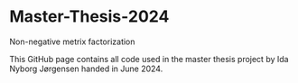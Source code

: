# Master-Thesis-2024
Non-negative metrix factorization

This GitHub page contains all code used in the master thesis project by Ida Nyborg Jørgensen handed in June 2024.


